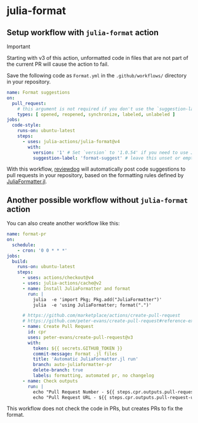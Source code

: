 # julia-format

## Setup workflow with `julia-format` action

> [!IMPORTANT]
> Starting with v3 of this action, unformatted code in files that are not part of the current PR will cause the action to fail.

Save the following code as `Format.yml` in the `.github/workflows/` directory in your repository.

```yaml
name: Format suggestions
on:
  pull_request:
    # this argument is not required if you don't use the `suggestion-label` input
    types: [ opened, reopened, synchronize, labeled, unlabeled ]
jobs:
  code-style:
    runs-on: ubuntu-latest
    steps:
      - uses: julia-actions/julia-format@v4
        with:
          version: '1' # Set `version` to '1.0.54' if you need to use JuliaFormatter.jl v1.0.54 (default: '1')
          suggestion-label: 'format-suggest' # leave this unset or empty to show suggestions for all PRs
```

With this workflow, [reviewdog](https://github.com/reviewdog/reviewdog) will automatically post code suggestions to pull requests in your repository, based on the formatting rules defined by [JuliaFormatter.jl](https://github.com/domluna/JuliaFormatter.jl).

## Another possible workflow without `julia-format` action

You can also create another workflow like this:

```yaml
name: format-pr
on:
  schedule:
    - cron: '0 0 * * *'
jobs:
  build:
    runs-on: ubuntu-latest
    steps:
      - uses: actions/checkout@v4
      - uses: julia-actions/cache@v2
      - name: Install JuliaFormatter and format
        run: |
          julia  -e 'import Pkg; Pkg.add("JuliaFormatter")'
          julia  -e 'using JuliaFormatter; format(".")'

      # https://github.com/marketplace/actions/create-pull-request
      # https://github.com/peter-evans/create-pull-request#reference-example
      - name: Create Pull Request
        id: cpr
        uses: peter-evans/create-pull-request@v3
        with:
          token: ${{ secrets.GITHUB_TOKEN }}
          commit-message: Format .jl files
          title: 'Automatic JuliaFormatter.jl run'
          branch: auto-juliaformatter-pr
          delete-branch: true
          labels: formatting, automated pr, no changelog
      - name: Check outputs
        run: |
          echo "Pull Request Number - ${{ steps.cpr.outputs.pull-request-number }}"
          echo "Pull Request URL - ${{ steps.cpr.outputs.pull-request-url }}"
```

This workflow does not check the code in PRs, but creates PRs to fix the format.
